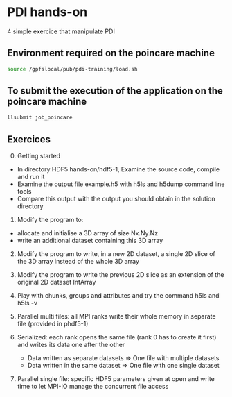 # PDI hands-on
4 simple exercice that manipulate PDI

## Environment required on the poincare machine

```bash
source /gpfslocal/pub/pdi-training/load.sh
```

## To submit the execution of the application on the poincare machine

```bash
llsubmit job_poincare
```

## Exercices
0. Getting started
  * In directory HDF5 hands-on/hdf5-1, Examine the source code, compile and run it
  * Examine the output file example.h5 with h5ls and h5dump command line tools
  * Compare this output with the output you should obtain in the solution directory

1. Modify the program to:
  * allocate and initialise a 3D array of size Nx.Ny.Nz
  * write an additional dataset containing this 3D array

2. Modify the program to write, in a new 2D dataset, a single 2D slice of the 3D array instead of the whole 3D array

3. Modify the program to write the previous 2D slice as an extension of the original 2D dataset IntArray

4. Play with chunks, groups and attributes and try the command h5ls and h5ls -v

5. Parallel multi files: all MPI ranks write their whole memory in separate file (provided in phdf5-1)

6. Serialized: each rank opens the same file (rank 0 has to create it first) and writes its data one after the other
	* Data written as separate datasets => One file with multiple datasets
	* Data written in the same dataset => One file with one single dataset

7. Parallel single file: specific HDF5 parameters given at open and write time to let MPI-IO manage the concurrent file access
